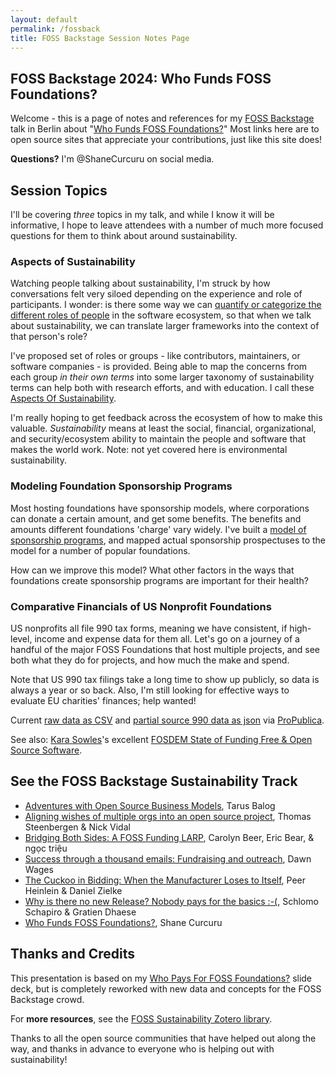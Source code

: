 ```yaml
---
layout: default
permalink: /fossback
title: FOSS Backstage Session Notes Page
---
```


## FOSS Backstage 2024: Who Funds FOSS Foundations?

Welcome - this is a page of notes and references for my [FOSS Backstage](https://24.foss-backstage.de/about/) talk in Berlin about "[Who Funds FOSS Foundations?](https://24.foss-backstage.de/sessions/?id=WNHFDT)"  Most links here are to open source sites that appreciate your contributions, just like this site does!

**Questions?**  I'm @ShaneCurcuru on social media.

## Session Topics

I'll be covering *three* topics in my talk, and while I know it will be informative, I hope to leave attendees with a number of much more focused questions for them to think about around sustainability.

### Aspects of Sustainability

Watching people talking about sustainability, I'm struck by how conversations felt very siloed depending on the experience and role of participants.  I wonder: is there some way we can [quantify or categorize the different roles of people](https://fosssustainability.com/aspects/?s=fb) in the software ecosystem, so that when we talk about sustainability, we can translate larger frameworks into the context of that person's role?

I've proposed set of roles or groups - like contributors, maintainers, or software companies - is provided.  Being able to map the concerns from each group *in their own terms* into some larger taxonomy of sustainability terms can help both with research efforts, and with education.  I call these [Aspects Of Sustainability](https://fosssustainability.com/aspects/?s=fb).

I'm really hoping to get feedback across the ecosystem of how to make this valuable.  *Sustainability* means at least the social, financial, organizational, and security/ecosystem ability to maintain the people and software that makes the world work.  Note: not yet covered here is environmental sustainability.

### Modeling Foundation Sponsorship Programs

Most hosting foundations have sponsorship models, where corporations can donate a certain amount, and get some benefits.  The benefits and amounts different foundations 'charge' vary widely.  I've built a [model of sponsorship programs](https://fossfoundation.info/sponsorships?s=fb), and mapped actual sponsorship prospectuses to the model for a number of popular foundations.

How can we improve this model?  What other factors in the ways that foundations create sponsorship programs are important for their health?

### Comparative Financials of US Nonprofit Foundations

US nonprofits all file 990 tax forms, meaning we have consistent, if high-level, income and expense data for them all.  Let's go on a journey of a handful of the major FOSS Foundations that host multiple projects, and see both what they do for projects, and how much the make and spend.

Note that US 990 tax filings take a long time to show up publicly, so data is always a year or so back.  Also, I'm still looking for effective ways to evaluate EU charities' finances; help wanted!

Current [raw data as CSV](https://github.com/Punderthings/fossfoundation/blob/main/_data/p990/foundations_990_common.csv) and [partial source 990 data as json](https://github.com/Punderthings/fossfoundation/tree/main/_data/p990) via [ProPublica](https://projects.propublica.org/nonprofits/api).

See also: [Kara Sowles](https://twitter.com/FeyNudibranch/)'s excellent [FOSDEM State of Funding Free & Open Source Software](https://fosdem.org/2024/schedule/event/fosdem-2024-2751-the-state-of-funding-free-open-source-software/). 

## See the FOSS Backstage Sustainability Track

- [Adventures with Open Source Business Models](https://24.foss-backstage.de/sessions/?id=AMDURF), Tarus Balog
- [Aligning wishes of multiple orgs into an open source project](https://24.foss-backstage.de/sessions/?id=UCPFAJ), Thomas Steenbergen & Nick Vidal
- [Bridging Both Sides: A FOSS Funding LARP](https://24.foss-backstage.de/sessions/?id=RPNDEV), Carolyn Beer, Eric Bear, & ngọc triệu
- [Success through a thousand emails: Fundraising and outreach](https://24.foss-backstage.de/sessions?id=PWXM7V), Dawn Wages
- [The Cuckoo in Bidding: When the Manufacturer Loses to Itself](https://24.foss-backstage.de/sessions?id=YRNQMR), Peer Heinlein & Daniel Zielke
- [Why is there no new Release? Nobody pays for the basics :-(](https://24.foss-backstage.de/sessions?id=LQUUXM), Schlomo Schapiro & Gratien Dhaese
- [Who Funds FOSS Foundations?](https://24.foss-backstage.de/sessions?id=WNHFDT), Shane Curcuru

## Thanks and Credits

This presentation is based on my [Who Pays For FOSS Foundations?](https://shaneslides.com/2023/10/FOSS-Foundation-Funding/?s=fb) slide deck, but is completely reworked with new data and concepts for the FOSS Backstage crowd.

For **more resources**, see the [FOSS Sustainability Zotero library](https://www.zotero.org/groups/5030713/foss-sustainability/library).

Thanks to all the open source communities that have helped out along the way, and thanks in advance to everyone who is helping out with sustainability!
